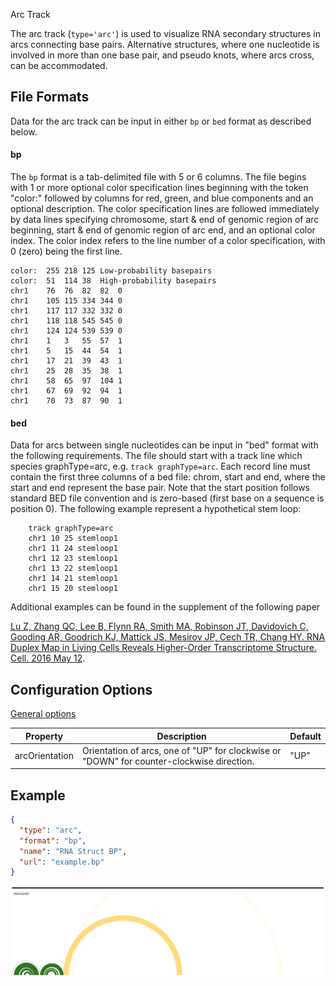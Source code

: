 <p class="page-title">Arc Track</p>

The arc track (`type='arc'`) is used to visualize RNA secondary structures in arcs connecting base pairs. 
Alternative  structures, where one nucleotide is involved in more than one base pair, and pseudo knots, where arcs cross, 
can be accommodated.

## File Formats

Data for the arc track can be input in either `bp` or `bed` format as described below. 

#### bp 

The `bp` format is a tab-delimited file with 5 or 6 columns. The file begins with 1 or more optional color specification lines beginning
with the token "color:" followed by columns for red, green, and blue components and an optional description.
The color specification lines are followed immediately by data lines specifying chromosome, start & end of genomic
region of arc beginning, start & end of genomic region of arc end, and an optional color index.  The color index 
refers to the line number of a color specification, with 0 (zero) being the first line.  

```text
color:	255	218	125	Low-probability basepairs
color:	51	114	38	High-probability basepairs
chr1	76	76	82	82	0
chr1	105	115	334	344	0
chr1	117	117	332	332	0
chr1	118	118	545	545	0
chr1	124	124	539	539	0
chr1	1	3	55	57	1
chr1	5	15	44	54	1
chr1	17	21	39	43	1
chr1	25	28	35	38	1
chr1	58	65	97	104	1
chr1	67	69	92	94	1
chr1	70	73	87	90	1
```


#### bed

Data for arcs between single nucleotides can be input in "bed" format with the following requirements.  The file should 
start with a track line which species graphType=arc, e.g. `track graphType=arc`. Each record line must 
contain the first three columns of a bed file: chrom, start and end, where the start and end represent the base pair. 
Note that the start position follows standard BED file convention and is zero-based (first base on a sequence is 
position 0). The following  example represent a hypothetical stem loop:

```
    track graphType=arc
    chr1 10 25 stemloop1
    chr1 11 24 stemloop1
    chr1 12 23 stemloop1
    chr1 13 22 stemloop1
    chr1 14 21 stemloop1
    chr1 15 20 stemloop1
```

Additional examples can be found in the supplement of the following paper

[Lu Z, Zhang QC, Lee B, Flynn RA, Smith MA, Robinson JT, Davidovich C, Gooding AR, Goodrich KJ, Mattick JS, Mesirov JP, Cech TR, Chang HY. RNA Duplex Map in Living Cells Reveals Higher-Order Transcriptome Structure. Cell. 2016 May 12](https://www.cell.com/cell/abstract/S0092-8674(16)30422-6).

## Configuration Options

[General options](Tracks.md#options-for-all-track-types)


| Property       | Description                                                                               | Default |
|----------------|-------------------------------------------------------------------------------------------|---------|
| arcOrientation | Orientation of arcs, one of "UP" for clockwise or "DOWN" for counter-clockwise direction. | "UP"    |


## Example

```json
{
  "type": "arc",
  "format": "bp",
  "name": "RNA Struct BP", 
  "url": "example.bp"
}
```

![](../img/Arc_track.png)

